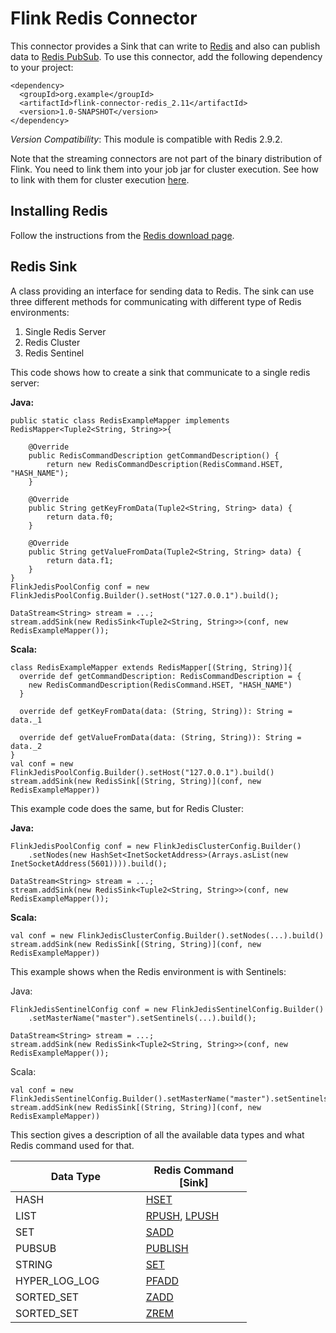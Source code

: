# Flink Redis Connector

This connector provides a Sink that can write to [Redis](http://redis.io/) and also can publish data
to [Redis PubSub](http://redis.io/topics/pubsub). To use this connector, add the following dependency to your project:

    <dependency>
      <groupId>org.example</groupId>
      <artifactId>flink-connector-redis_2.11</artifactId>
      <version>1.0-SNAPSHOT</version>
    </dependency>

*Version Compatibility*: This module is compatible with Redis 2.9.2.

Note that the streaming connectors are not part of the binary distribution of Flink. You need to link them into your job
jar for cluster execution. See how to link with them for cluster
execution [here](https://ci.apache.org/projects/flink/flink-docs-release-1.2/dev/linking.html).

## Installing Redis

Follow the instructions from the [Redis download page](http://redis.io/download).

## Redis Sink

A class providing an interface for sending data to Redis. The sink can use three different methods for communicating
with different type of Redis environments:

1. Single Redis Server
2. Redis Cluster
3. Redis Sentinel

This code shows how to create a sink that communicate to a single redis server:

**Java:**

    public static class RedisExampleMapper implements RedisMapper<Tuple2<String, String>>{

        @Override
        public RedisCommandDescription getCommandDescription() {
            return new RedisCommandDescription(RedisCommand.HSET, "HASH_NAME");
        }

        @Override
        public String getKeyFromData(Tuple2<String, String> data) {
            return data.f0;
        }

        @Override
        public String getValueFromData(Tuple2<String, String> data) {
            return data.f1;
        }
    }
    FlinkJedisPoolConfig conf = new FlinkJedisPoolConfig.Builder().setHost("127.0.0.1").build();

    DataStream<String> stream = ...;
    stream.addSink(new RedisSink<Tuple2<String, String>>(conf, new RedisExampleMapper());

**Scala:**

    class RedisExampleMapper extends RedisMapper[(String, String)]{
      override def getCommandDescription: RedisCommandDescription = {
        new RedisCommandDescription(RedisCommand.HSET, "HASH_NAME")
      }

      override def getKeyFromData(data: (String, String)): String = data._1

      override def getValueFromData(data: (String, String)): String = data._2
    }
    val conf = new FlinkJedisPoolConfig.Builder().setHost("127.0.0.1").build()
    stream.addSink(new RedisSink[(String, String)](conf, new RedisExampleMapper))

This example code does the same, but for Redis Cluster:

**Java:**

    FlinkJedisPoolConfig conf = new FlinkJedisClusterConfig.Builder()
        .setNodes(new HashSet<InetSocketAddress>(Arrays.asList(new InetSocketAddress(5601)))).build();

    DataStream<String> stream = ...;
    stream.addSink(new RedisSink<Tuple2<String, String>>(conf, new RedisExampleMapper());

**Scala:**

    val conf = new FlinkJedisClusterConfig.Builder().setNodes(...).build()
    stream.addSink(new RedisSink[(String, String)](conf, new RedisExampleMapper))

This example shows when the Redis environment is with Sentinels:

Java:

    FlinkJedisSentinelConfig conf = new FlinkJedisSentinelConfig.Builder()
        .setMasterName("master").setSentinels(...).build();

    DataStream<String> stream = ...;
    stream.addSink(new RedisSink<Tuple2<String, String>>(conf, new RedisExampleMapper());

Scala:

    val conf = new FlinkJedisSentinelConfig.Builder().setMasterName("master").setSentinels(...).build()
    stream.addSink(new RedisSink[(String, String)](conf, new RedisExampleMapper))

This section gives a description of all the available data types and what Redis command used for that.

<table class="table table-bordered" style="width: 75%">
    <thead>
        <tr>
          <th class="text-center" style="width: 20%">Data Type</th>
          <th class="text-center" style="width: 25%">Redis Command [Sink]</th>
        </tr>
      </thead>
      <tbody>
        <tr>
            <td>HASH</td><td><a href="http://redis.io/commands/hset">HSET</a></td>
        </tr>
        <tr>
            <td>LIST</td><td>
                <a href="http://redis.io/commands/rpush">RPUSH</a>,
                <a href="http://redis.io/commands/lpush">LPUSH</a>
            </td>
        </tr>
        <tr>
            <td>SET</td><td><a href="http://redis.io/commands/sadd">SADD</a></td>
        </tr>
        <tr>
            <td>PUBSUB</td><td><a href="http://redis.io/commands/publish">PUBLISH</a></td>
        </tr>
        <tr>
            <td>STRING</td><td><a href="http://redis.io/commands/set">SET</a></td>
        </tr>
        <tr>
            <td>HYPER_LOG_LOG</td><td><a href="http://redis.io/commands/pfadd">PFADD</a></td>
        </tr>
        <tr>
            <td>SORTED_SET</td><td><a href="http://redis.io/commands/zadd">ZADD</a></td>
        </tr>
        <tr>
            <td>SORTED_SET</td><td><a href="http://redis.io/commands/zrem">ZREM</a></td>
        </tr>
      </tbody>
</table>
